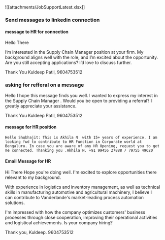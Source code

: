 ![[attachments/JobSupportLatest.xlsx]]



### Send messages to linkedin connection 


#### message to HR for connection 
Hello There

I’m interested in the Supply Chain Manager position at your firm. My background aligns well with the role, and I’m excited about the opportunity. Are you still accepting applications? I’d love to discuss further.

Thank You 
Kuldeep Patil, 9604753512


### asking for refferal on a message 

Hello 
I hope this message finds you well. I wanted to express my interest in the Supply Chain Manager . Would you be open to providing a referral? I greatly appreciate your assistance.

Thank You 
Kuldeep Patil, 9604753512


#### message for HR position

```
Hello Shubhajit: This is Akhila N  with 15+ years of experience. I am looking fwd to contribute to HR Function in Corporate world at Bengaluru. In case you are aware of any HR Opening, request you to get me connected. Thanking you .Akhila N. +91 99456 27888 / 79755 49620 
```



#### Email Message for HR

Hi There
Hope you're doing well.  I'm excited to explore opportunities there relevant to my background.

With experience in logistics and inventory management, as well as technical skills in manufacturing automotive and agricultural machinery, I believe I can contribute to Vanderlande's market-leading process automation solutions.

I'm impressed with how the company optimizes customers' business processes through close cooperation, improving their operational activities and logistical achievements. Is your company hiring?

Thank you,
Kuldeep. 9604753512